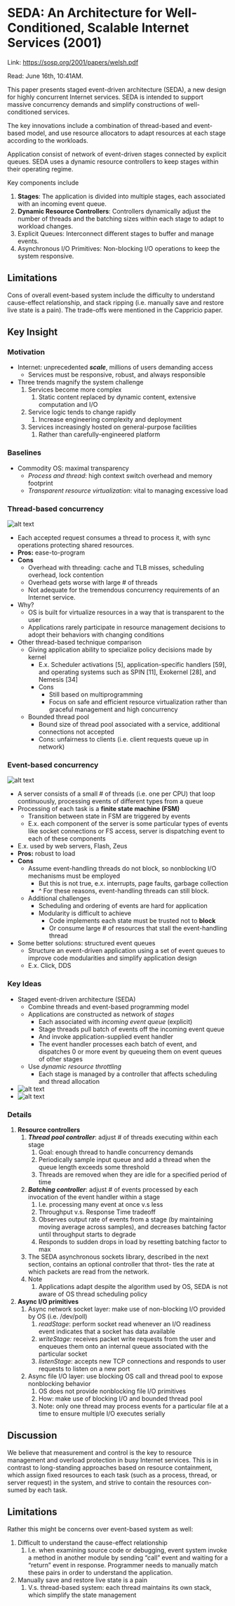 # SEDA: An Architecture for Well-Conditioned, Scalable Internet Services (2001)

Link: https://sosp.org/2001/papers/welsh.pdf

Read: June 16th, 10:41AM. 

This paper presents staged event-driven architecture (SEDA), a new design for highly concurrent Internet services. SEDA is intended to support massive concurrency demands and simplify constructions of well-conditioned services.

The key innovations include a combination of thread-based and event-based model, and use resource allocators to adapt resources at each stage according to the workloads. 

Application consist of network of event-driven stages connected by explicit queues. SEDA uses a dynamic resource controllers to keep stages within their operating regime. 

Key components include 
1. **Stages**: The application is divided into multiple stages, each associated with an incoming event queue.
2. **Dynamic Resource Controllers**: Controllers dynamically adjust the number of threads and the batching sizes within each stage to adapt to workload changes.
3. Explicit Queues: Interconnect different stages to buffer and manage events.
4. Asynchronous I/O Primitives: Non-blocking I/O operations to keep the system responsive.

## Limitations 
Cons of overall event-based system include the difficulty to understand cause-effect relationship, and stack ripping (i.e. manually save and restore live state is a pain). The trade-offs were mentioned in the Cappricio paper. 

## Key Insight

### Motivation

- Internet: unprecedented ***scale***, millions of users demanding access
    - Services must be responsive, robust, and always responsible
- Three trends magnify the system challenge
    1. Services become more complex
        1. Static content replaced by dynamic content, extensive computation and I/O
    2. Service logic tends to change rapidly 
        1. Increase engineering complexity and deployment  
    3. Services increasingly hosted on general-purpose facilities 
        1. Rather than carefully-engineered platform

### Baselines

- Commodity OS: maximal transparency
    - *Process and thread*: high context switch overhead and memory footprint
    - *Transparent resource virtualization*: vital to managing excessive load

### Thread-based concurrency
![alt text](images/13-seda/thread-based-concurrency.png)
- Each accepted request consumes a thread to process it, with sync operations protecting shared resources.
- **Pros:** ease-to-program
- **Cons**
    - Overhead with threading: cache and TLB misses, scheduling overhead, lock contention
    - Overhead gets worse with large # of threads
    - Not adequate for the tremendous concurrency requirements of an Internet service.
- Why?
    - OS is built for virtualize resources in a way that is transparent to the user
    - Applications rarely participate in resource management decisions to adopt their behaviors with changing conditions
- Other thread-based technique comparison
    - Giving application ability to specialize policy decisions made by kernel
        - E.x. Scheduler activations [5], application-specific handlers [59], and operating systems such as SPIN [11], Exokernel [28], and Nemesis [34]
        - Cons
            - Still based on multiprogramming
            - Focus on safe and efficient resource virtualization rather than graceful management and high concurrency
    - Bounded thread pool
        - Bound size of thread pool associated with a service, additional connections not accepted
        - Cons: unfairness  to clients (i.e. client requests queue up in network)

### Event-based concurrency
![alt text](images/13-seda/event-based-concurrency.png)
- A server consists of a small # of threads (i.e. one per CPU) that loop continuously, processing events of different types from a queue
- Processing of each task is a **finite state machine (FSM)**
    - Transition between state in FSM are triggered by events
    - E.x. each component of the server is some particular types of events like socket connections or FS access, server is dispatching event to each of these components
- E.x. used by web servers, Flash, Zeus
- **Pros:** robust to load
- **Cons**
    - Assume event-handling threads do not block, so nonblocking I/O mechanisms must be employed
        - But this is not true, e.x. interrupts, page faults, garbage collection
        - ^ For these reasons, event-handling threads can still block. 
    - Additional challenges
        - Scheduling and ordering of events are hard for application
        - Modularity is difficult to achieve
            - Code implements each state must be trusted not to **block**
            - Or consume large # of resources that stall the event-handling thread
- Some better solutions: structured event queues
    - Structure an event-driven application using a set of event queues to improve code modularities and simplify application design
    - E.x. Click, DDS

### Key Ideas

- Staged event-driven architecture (SEDA)
    - Combine threads and event-based programming model
    - Applications are constructed as network of *stages*
        - Each associated with *incoming event queue* (explicit)
        - Stage threads pull batch of events off the incoming event queue
        - And invoke application-supplied event handler
        - The event handler processes each batch of event, and dispatches 0 or more event by queueing them on event queues of other stages
    - Use *dynamic resource throttling*
        - Each stage is managed by a controller that affects scheduling and thread allocation
- ![alt text](images/13-seda/seda-stage.png)
- ![alt text](images/13-seda/seda-resource-controllers.png)

### Details

1. **Resource controllers**
    1. ***Thread pool controller***: adjust # of threads executing within each stage 
        1. Goal: enough thread to handle concurrency demands 
        2. Periodically sample input queue and add a thread when the queue length exceeds some threshold 
        3. Threads are removed when they are idle for a specified period of time 
    2. ***Batching controller***: adjust # of events processed by each invocation of the event handler within a stage 
        1. I.e. processing many event at once v.s less 
        2. Throughput v.s. Response Time tradeoff
        3. Observes output rate of events from a stage (by maintaining moving average across samples), and decreases batching factor until throughput starts to degrade 
        4. Responds to sudden drops in load by resetting batching factor to max 
    3. The SEDA asynchronous sockets library, described in the next section, contains an optional controller that throt- tles the rate at which packets are read from the network. 
    3. Note 
        1. Applications adapt despite the algorithm used by OS, SEDA is not aware of OS thread scheduling policy 
2. **Async I/O primitives** 
    1. Async network socket layer: make use of non-blocking I/O provided by OS (i.e. /dev/poll) 
        1. *readStage*: perform socket read whenever an I/O readiness event indicates that a socket has data available 
        2. *writeStage:* receives packet write requests from the user and enqueues them onto an internal queue associated with the particular socket 
        3. *listenStage*: accepts new TCP connections and responds to user requests to listen on a new port 
    2. Async file I/O layer: use blocking OS call and thread pool to expose nonblocking behavior 
        1. OS does not provide nonblocking file I/O primitives 
        2. How: make use of blocking I/O and bounded thread pool 
        3. Note: only one thread may process events for a particular file at a time to ensure multiple I/O executes serially

## Discussion

We believe that measurement and control is the key to resource management and overload protection in busy Internet services. This is in contrast to long-standing approaches based on resource containment, which assign fixed resources to each task (such as a process, thread, or server request) in the system, and strive to contain the resources con- sumed by each task.

## Limitations

Rather this might be concerns over event-based system as well:

1. Difficult to understand the cause-effect relationship 
    1. I.e. when examining source code or debugging, event system invoke a method in another module by sending “call” event and waiting for a “return” event in response. Programmer needs to manually match these pairs in order to understand the application. 
2. Manually save and restore live state is a pain 
    1. V.s. thread-based system: each thread maintains its own stack, which simplify the state management